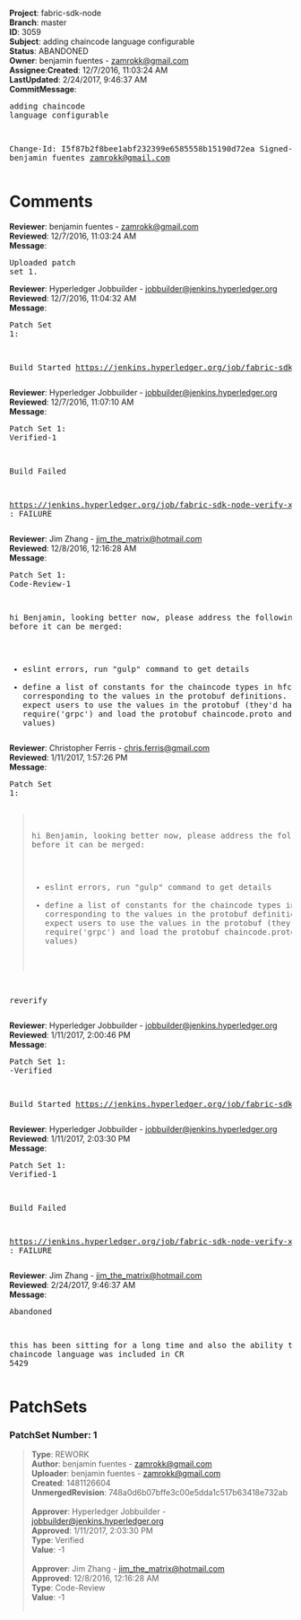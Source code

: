 <strong>Project</strong>: fabric-sdk-node</br><strong>Branch</strong>: master<br><strong>ID</strong>: 3059<br><strong>Subject</strong>: adding chaincode language configurable<br><strong>Status</strong>: ABANDONED<br><strong>Owner</strong>: benjamin fuentes - zamrokk@gmail.com<br><strong>Assignee</strong>:<strong>Created</strong>: 12/7/2016, 11:03:24 AM<br><strong>LastUpdated</strong>: 2/24/2017, 9:46:37 AM<br><strong>CommitMessage</strong>:<br><pre>adding chaincode language configurable

Change-Id: I5f87b2f8bee1abf232399e6585558b15190d72ea
Signed-off-by: benjamin fuentes <zamrokk@gmail.com>
</pre><h1>Comments</h1><strong>Reviewer</strong>: benjamin fuentes - zamrokk@gmail.com<br><strong>Reviewed</strong>: 12/7/2016, 11:03:24 AM<br><strong>Message</strong>: <pre>Uploaded patch set 1.</pre><strong>Reviewer</strong>: Hyperledger Jobbuilder - jobbuilder@jenkins.hyperledger.org<br><strong>Reviewed</strong>: 12/7/2016, 11:04:32 AM<br><strong>Message</strong>: <pre>Patch Set 1:

Build Started https://jenkins.hyperledger.org/job/fabric-sdk-node-verify-x86_64/155/</pre><strong>Reviewer</strong>: Hyperledger Jobbuilder - jobbuilder@jenkins.hyperledger.org<br><strong>Reviewed</strong>: 12/7/2016, 11:07:10 AM<br><strong>Message</strong>: <pre>Patch Set 1: Verified-1

Build Failed 

https://jenkins.hyperledger.org/job/fabric-sdk-node-verify-x86_64/155/ : FAILURE</pre><strong>Reviewer</strong>: Jim Zhang - jim_the_matrix@hotmail.com<br><strong>Reviewed</strong>: 12/8/2016, 12:16:28 AM<br><strong>Message</strong>: <pre>Patch Set 1: Code-Review-1

hi Benjamin, looking better now, please address the following issues before it can be merged:
- eslint errors, run "gulp" command to get details
- define a list of constants for the chaincode types in hfc/index.js, corresponding to the values in the protobuf definitions. we shouldn't expect users to use the values in the protobuf (they'd have to require('grpc') and load the protobuf chaincode.proto and find the values)</pre><strong>Reviewer</strong>: Christopher Ferris - chris.ferris@gmail.com<br><strong>Reviewed</strong>: 1/11/2017, 1:57:26 PM<br><strong>Message</strong>: <pre>Patch Set 1:

> hi Benjamin, looking better now, please address the following
 > issues before it can be merged:
 > - eslint errors, run "gulp" command to get details
 > - define a list of constants for the chaincode types in
 > hfc/index.js, corresponding to the values in the protobuf
 > definitions. we shouldn't expect users to use the values in the
 > protobuf (they'd have to require('grpc') and load the protobuf
 > chaincode.proto and find the values)

reverify</pre><strong>Reviewer</strong>: Hyperledger Jobbuilder - jobbuilder@jenkins.hyperledger.org<br><strong>Reviewed</strong>: 1/11/2017, 2:00:46 PM<br><strong>Message</strong>: <pre>Patch Set 1: -Verified

Build Started https://jenkins.hyperledger.org/job/fabric-sdk-node-verify-x86_64/246/</pre><strong>Reviewer</strong>: Hyperledger Jobbuilder - jobbuilder@jenkins.hyperledger.org<br><strong>Reviewed</strong>: 1/11/2017, 2:03:30 PM<br><strong>Message</strong>: <pre>Patch Set 1: Verified-1

Build Failed 

https://jenkins.hyperledger.org/job/fabric-sdk-node-verify-x86_64/246/ : FAILURE</pre><strong>Reviewer</strong>: Jim Zhang - jim_the_matrix@hotmail.com<br><strong>Reviewed</strong>: 2/24/2017, 9:46:37 AM<br><strong>Message</strong>: <pre>Abandoned

this has been sitting for a long time and also the ability to set chaincode language was included in CR 5429</pre><h1>PatchSets</h1><h3>PatchSet Number: 1</h3><blockquote><strong>Type</strong>: REWORK<br><strong>Author</strong>: benjamin fuentes - zamrokk@gmail.com<br><strong>Uploader</strong>: benjamin fuentes - zamrokk@gmail.com<br><strong>Created</strong>: 1481126604<br><strong>UnmergedRevision</strong>: 748a0d6b07bffe3c00e5dda1c517b63418e732ab<br><br><strong>Approver</strong>: Hyperledger Jobbuilder - jobbuilder@jenkins.hyperledger.org<br><strong>Approved</strong>: 1/11/2017, 2:03:30 PM<br><strong>Type</strong>: Verified<br><strong>Value</strong>: -1<br><br><strong>Approver</strong>: Jim Zhang - jim_the_matrix@hotmail.com<br><strong>Approved</strong>: 12/8/2016, 12:16:28 AM<br><strong>Type</strong>: Code-Review<br><strong>Value</strong>: -1<br><br></blockquote>